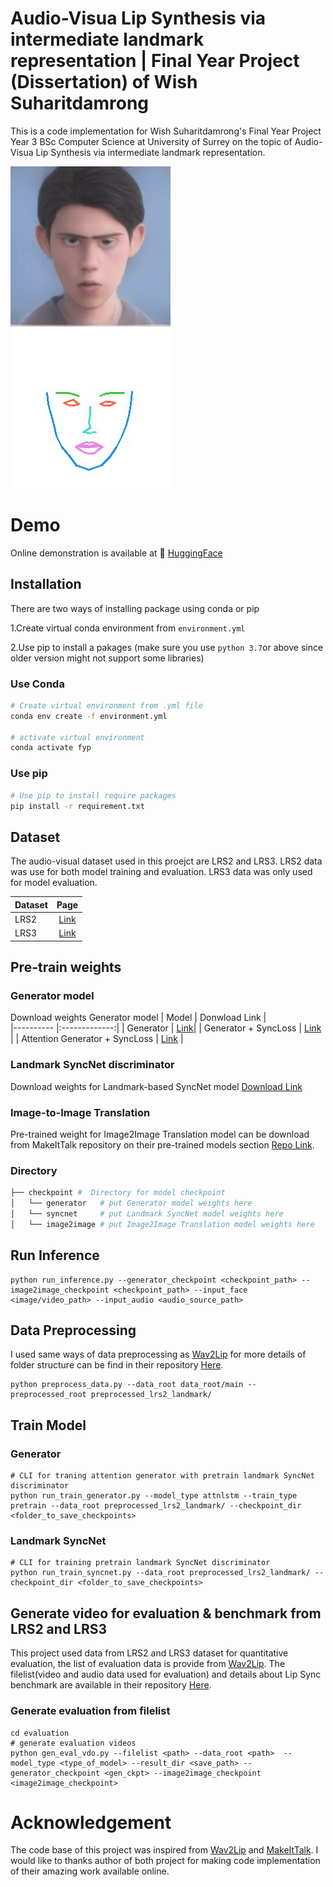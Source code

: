 #  Audio-Visua Lip Synthesis via intermediate landmark representation |  Final Year Project (Dissertation) of Wish Suharitdamrong


This is a code implementation for Wish Suharitdamrong's Final Year Project Year 3 BSc Computer Science at University of Surrey on the topic of Audio-Visua Lip Synthesis via intermediate landmark representation.


![Alt Text](./dummy/face.gif)
![Alt Text](./dummy/landmark.gif)

# Demo

Online demonstration is available at 🤗 [HuggingFace](https://huggingface.co/spaces/peterwisu/lip_synthesis)

## Installation


There are two ways of installing package using conda or pip

1.Create virtual conda environment from `environment.yml`

2.Use pip to install a pakages (make sure you use `python 3.7`or above since older version might not support some libraries)

### Use Conda

```bash
# Create virtual environment from .yml file
conda env create -f environment.yml

# activate virtual environment
conda activate fyp
```

### Use pip


```bash
# Use pip to install require packages
pip install -r requirement.txt
```

## Dataset

The audio-visual dataset used in this proejct are LRS2 and LRS3. LRS2 data was use for both model training and evaluation. LRS3 data was only used for model evaluation.

| Dataset                                 |  Page|  
|----------                             |:-------------:|
| LRS2                            |  [Link](https://www.robots.ox.ac.uk/~vgg/data/lip_reading/lrs2.html)|
| LRS3                 |    [Link](https://paperswithcode.com/dataset/lrs3-ted) | 


## Pre-train weights



### Generator model 
Download weights Generator model
| Model                                 |  Donwload Link  |  
|----------                             |:-------------:|
| Generator                             |  [Link](https://drive.google.com/file/d/19-zLzCKeH6tp5grxoRYnEEKLgIZrj-4f/view?usp=sharing)|
| Generator + SyncLoss                  |    [Link](https://drive.google.com/file/d/1Ck-54fOBeY87c6_CFXfMF0FwgWK92DqG/view?usp=sharing) | 
| Attention Generator + SyncLoss   | [Link](https://drive.google.com/file/d/1sEM7Aqrg-YILx8dyuT2zxQkU5xRJXc_T/view?usp=sharing) |

### Landmark SyncNet discriminator


Download weights for Landmark-based SyncNet model [Download Link](https://drive.google.com/file/d/1fJj-zYkfr1gSGgq5ISWGCE1byxNc6Mdp/view?usp=sharing)

### Image-to-Image Translation

Pre-trained weight for Image2Image Translation model can be download from MakeItTalk repository on their pre-trained models section [Repo Link](https://github.com/yzhou359/MakeItTalk).

### Directory
```bash
├── checkpoint #  Directory for model checkpoint
│   └── generator   # put Generator model weights here
│   └── syncnet     # put Landmark SyncNet model weights here
│   └── image2image # put Image2Image Translation model weights here
```

## Run Inference

```
python run_inference.py --generator_checkpoint <checkpoint_path> --image2image_checkpoint <checkpoint_path> --input_face <image/video_path> --input_audio <audio_source_path>
```

## Data Preprocessing 

I used same ways of data preprocessing as [Wav2Lip](https://github.com/Rudrabha/Wav2Lip) for more details of folder structure can be find in their repository [Here](https://github.com/Rudrabha/Wav2Lip).

```
python preprocess_data.py --data_root data_root/main --preprocessed_root preprocessed_lrs2_landmark/
```

## Train Model 

### Generator 


```
# CLI for traning attention generator with pretrain landmark SyncNet discriminator
python run_train_generator.py --model_type attnlstm --train_type pretrain --data_root preprocessed_lrs2_landmark/ --checkpoint_dir <folder_to_save_checkpoints>
```

### Landmark SyncNet


```
# CLI for training pretrain landmark SyncNet discriminator
python run_train_syncnet.py --data_root preprocessed_lrs2_landmark/ --checkpoint_dir <folder_to_save_checkpoints>
```

## Generate video for evaluation & benchmark from LRS2 and LRS3

This project used data from LRS2 and LRS3 dataset for quantitative evaluation, the list of evaluation data is provide from [Wav2Lip](https://github.com/Rudrabha/Wav2Lip). The filelist(video and audio data used for evaluation) and details about Lip Sync benchmark are available in their repository [Here](https://github.com/Rudrabha/Wav2Lip). 

### Generate evaluation from filelist
```
cd evaluation
# generate evaluation videos
python gen_eval_vdo.py --filelist <path> --data_root <path>  --model_type <type_of_model> --result_dir <save_path> --generator_checkpoint <gen_ckpt> --image2image_checkpoint <image2image_checkpoint>
```




# Acknowledgement 


The code base of this project was inspired from [Wav2Lip](https://github.com/Rudrabha/Wav2Lip) and [MakeItTalk](https://github.com/yzhou359/MakeItTalk). I would like to thanks author of both project for making code implementation of their amazing work available online. 




